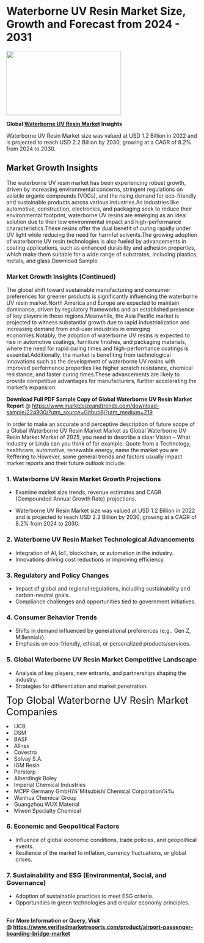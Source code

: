 <H1>Waterborne UV Resin Market Size, Growth and Forecast from 2024 - 2031</H1><img class="aligncenter size-medium wp-image-584254" src="https://thirdeyenews.in/wp-content/uploads/2024/09/Global-Market-Research-300x168.jpeg" alt="" width="300" height="168" /><p><strong>Global&nbsp;<a href="https://www.marketsizeandtrends.com/download-sample/224930/?utm_source=Github8j?utm_medium=219">Waterborne UV Resin Market</a> Insights</strong></p><p>Waterborne UV Resin Market size was valued at USD 1.2 Billion in 2022 and is projected to reach USD 2.2 Billion by 2030, growing at a CAGR of 8.2% from 2024 to 2030.</p><p><h2>Market Growth Insights</h2> The waterborne UV resin market has been experiencing robust growth, driven by increasing environmental concerns, stringent regulations on volatile organic compounds (VOCs), and the rising demand for eco-friendly and sustainable products across various industries.As industries like automotive, construction, electronics, and packaging seek to reduce their environmental footprint, waterborne UV resins are emerging as an ideal solution due to their low environmental impact and high-performance characteristics.These resins offer the dual benefit of curing rapidly under UV light while reducing the need for harmful solvents.The growing adoption of waterborne UV resin technologies is also fueled by advancements in coating applications, such as enhanced durability and adhesion properties, which make them suitable for a wide range of substrates, including plastics, metals, and glass.Download Sample <h3>Market Growth Insights (Continued)</h3> The global shift toward sustainable manufacturing and consumer preferences for greener products is significantly influencing the waterborne UV resin market.North America and Europe are expected to maintain dominance, driven by regulatory frameworks and an established presence of key players in these regions.Meanwhile, the Asia Pacific market is projected to witness substantial growth due to rapid industrialization and increasing demand from end-user industries in emerging economies.Notably, the adoption of waterborne UV resins is expected to rise in automotive coatings, furniture finishes, and packaging materials, where the need for rapid curing times and high-performance coatings is essential.Additionally, the market is benefiting from technological innovations such as the development of waterborne UV resins with improved performance properties like higher scratch resistance, chemical resistance, and faster curing times.These advancements are likely to provide competitive advantages for manufacturers, further accelerating the market’s expansion.</p><p><span class=""><strong>Download Full PDF Sample Copy of Global Waterborne UV Resin Market Report</strong> @ <a href="https://www.marketsizeandtrends.com/download-sample/224930/?utm_source=Github8j?utm_medium=219" target="_blank">https://www.marketsizeandtrends.com/download-sample/224930/?utm_source=Github8j?utm_medium=219</a></span></p><p>In order to make an accurate and perceptive description of future scope of a Global&nbsp;Waterborne UV Resin Market Market as Global&nbsp;Waterborne UV Resin Market Market of 2025, you need to describe a clear Vision &ndash; What Industry or Linda can you think of for example: Quote from a Technology, healthcare, automotive, renewable energy, name the market you are Reffering to.However, some general trends and factors usually impact market reports and their future outlook include:</p><h3>1.&nbsp;<strong>Waterborne UV Resin Market Growth Projections</strong></h3><ul><li>Examine market size trends, revenue estimates and CAGR (Compounded Annual Growth Rate) projections.</li><li><p>Waterborne UV Resin Market size was valued at USD 1.2 Billion in 2022 and is projected to reach USD 2.2 Billion by 2030, growing at a CAGR of 8.2% from 2024 to 2030.</p></li></ul><h3>2.&nbsp;<strong>Waterborne UV Resin Market Technological Advancements</strong></h3><ul><li>Integration of AI, IoT, blockchain, or automation in the industry.</li><li>Innovations driving cost reductions or improving efficiency.</li></ul><h3>3.&nbsp;<strong>Regulatory and Policy Changes</strong></h3><ul><li>Impact of global and regional regulations, including sustainability and carbon-neutral goals.</li><li>Compliance challenges and opportunities tied to government initiatives.</li></ul><h3>4.&nbsp;<strong>Consumer Behavior Trends</strong></h3><ul><li>Shifts in demand influenced by generational preferences (e.g., Gen Z, Millennials).</li><li>Emphasis on eco-friendly, ethical, or personalized products/services.</li></ul><h3>5.&nbsp;<strong>Global Waterborne UV Resin Market Competitive Landscape</strong></h3><ul><li>Analysis of key players, new entrants, and partnerships shaping the industry.</li><li>Strategies for differentiation and market penetration.</li></ul><p data-pm-slice="1 1 []"><span style="color: inherit; font-family: inherit; font-size: 25px;">Top Global Waterborne UV Resin Market Companies</span></p><div class="" data-test-id=""><p><li>UCB</li><li> DSM</li><li> BASF</li><li> Allnex</li><li> Covestro</li><li> Solvay S.A.</li><li> IGM Resin</li><li> Perstorp</li><li> Alberdingk Boley</li><li> Imperial Chemical Industries</li><li> MCPP Germany GmbHï¼ˆMitsubishi Chemical Corporationï¼‰</li><li> Wanhua Chemical Group</li><li> Guangzhou WUX Material</li><li> Miwon Specialty Chemical</li></p></div><h3>6.&nbsp;<strong>Economic and Geopolitical Factors</strong></h3><ul><li>Influence of global economic conditions, trade policies, and geopolitical events.</li><li>Resilience of the market to inflation, currency fluctuations, or global crises.</li></ul><h3>7.&nbsp;<strong>Sustainability and ESG (Environmental, Social, and Governance)</strong></h3><ul><li>Adoption of sustainable practices to meet ESG criteria.</li><li>Opportunities in green technologies and circular economy principles.</li></ul><h2><strong style="font-size: 14px;">For More Information or Query, Visit @&nbsp;</strong><a style="background-color: #ffffff; font-size: 14px;" href="https://www.marketsizeandtrends.com/report/waterborne-uv-resin-market/" target="_blank">https://www.verifiedmarketreports.com/product/airport-passenger-boarding-bridge-market</a></h2>